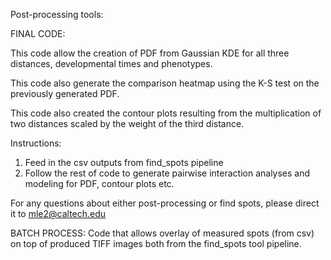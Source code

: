 Post-processing tools: 

FINAL CODE: 

This code allow the creation of PDF from Gaussian KDE for all three distances, developmental times and phenotypes.

This code also generate the comparison heatmap using the K-S test on the previously generated PDF. 

This code also created the contour plots resulting from the multiplication of two distances scaled by the weight of the third distance. 

Instructions: 
1. Feed in the csv outputs from find_spots pipeline
2. Follow the rest of code to generate pairwise interaction analyses and modeling for PDF, contour plots etc. 

For any questions about either post-processing or find spots, please direct it to mle2@caltech.edu

BATCH PROCESS: 
Code that allows overlay of measured spots (from csv) on top of produced TIFF images both from the find_spots tool pipeline.  
